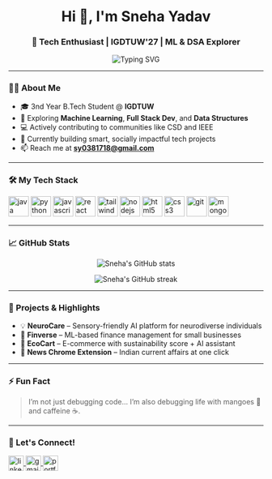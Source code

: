 <h1 align="center">Hi 👋, I'm Sneha Yadav</h1>
<h3 align="center">🚀 Tech Enthusiast | IGDTUW'27 | ML & DSA Explorer</h3>

<p align="center">
  <img src="https://readme-typing-svg.demolab.com?font=Fira+Code&weight=600&size=24&pause=1000&color=F75C7E&center=true&vCenter=true&repeat=false&width=500&lines=Passionate+about+AI+%7C+Web+Dev+%7C+DSA;Lifelong+Learner+%7C+Hackathon+Lover+%F0%9F%A4%96;%26+Impact-driven+projects+%F0%9F%92%BB" alt="Typing SVG" />
</p>




---

### 👩‍💻 About Me

- 🎓 3nd Year B.Tech Student @ **IGDTUW**
- 🧠 Exploring **Machine Learning**, **Full Stack Dev**, and **Data Structures**
- 💻 Actively contributing to communities like CSD and IEEE
- 🌱 Currently building smart, socially impactful tech projects
- 📫 Reach me at **sy0381718@gmail.com**

---

### 🛠️ My Tech Stack

<p align="left">
  <img src="https://cdn.jsdelivr.net/gh/devicons/devicon/icons/java/java-original.svg" alt="java" width="40" height="40"/>
  <img src="https://cdn.jsdelivr.net/gh/devicons/devicon/icons/python/python-original.svg" alt="python" width="40" height="40"/>
  <img src="https://cdn.jsdelivr.net/gh/devicons/devicon/icons/javascript/javascript-original.svg" alt="javascript" width="40" height="40"/>
  <img src="https://cdn.jsdelivr.net/gh/devicons/devicon/icons/react/react-original.svg" alt="react" width="40" height="40"/>
  <img src="https://cdn.jsdelivr.net/gh/devicons/devicon/icons/tailwindcss/tailwindcss-plain.svg" alt="tailwindcss" width="40" height="40"/>
  <img src="https://cdn.jsdelivr.net/gh/devicons/devicon/icons/nodejs/nodejs-original.svg" alt="nodejs" width="40" height="40"/>
  <img src="https://cdn.jsdelivr.net/gh/devicons/devicon/icons/html5/html5-original.svg" alt="html5" width="40" height="40"/>
  <img src="https://cdn.jsdelivr.net/gh/devicons/devicon/icons/css3/css3-original.svg" alt="css3" width="40" height="40"/>
  <img src="https://cdn.jsdelivr.net/gh/devicons/devicon/icons/git/git-original.svg" alt="git" width="40" height="40"/>
  <img src="https://cdn.jsdelivr.net/gh/devicons/devicon/icons/mongodb/mongodb-original.svg" alt="mongodb" width="40" height="40"/>
</p>

---

### 📈 GitHub Stats

<p align="center">
  <img src="https://github-readme-stats.vercel.app/api?username=snehayadav&show_icons=true&theme=tokyonight&hide_border=false&count_private=true" alt="Sneha's GitHub stats" />
</p>

<p align="center">
  <img src="https://github-readme-streak-stats.herokuapp.com/?user=snehayadav&theme=tokyonight&hide_border=false" alt="Sneha's GitHub streak" />
</p>

---

### 📌 Projects & Highlights

- 💡 **NeuroCare** – Sensory-friendly AI platform for neurodiverse individuals
- 💸 **Finverse** – ML-based finance management for small businesses
- 🌿 **EcoCart** – E-commerce with sustainability score + AI assistant
- 📰 **News Chrome Extension** – Indian current affairs at one click

---

### ⚡ Fun Fact

> I’m not just debugging code... I’m also debugging life with mangoes 🥭 and caffeine ☕.

---

### 🔗 Let's Connect!

<p align="left">
  <a href="https://www.linkedin.com/in/sneha-yadav-11a454283/" target="_blank">
    <img align="center" src="https://cdn.jsdelivr.net/gh/devicons/devicon/icons/linkedin/linkedin-original.svg" alt="linkedin" width="30" />
  </a>
  <a href="mailto:sy0381718@gmail.com" target="_blank">
    <img align="center" src="https://img.icons8.com/fluency/48/gmail-new.png" alt="gmail" width="30"/>
  </a>
  <a href="https://snehareactportfolio.vercel.app/" target="_blank">
    <img align="center" src="https://img.icons8.com/color/48/domain.png" alt="portfolio" width="30"/>
  </a>
</p>
